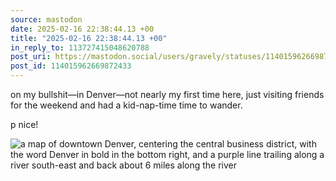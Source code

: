 ```yaml
---
source: mastodon
date: 2025-02-16 22:38:44.13 +00
title: "2025-02-16 22:38:44.13 +00"
in_reply_to: 113727415048620788
post_uri: https://mastodon.social/users/gravely/statuses/114015962669872433
post_id: 114015962669872433
---
```

on my bullshit—in Denver—not nearly my first time here, just visiting friends for the weekend and had a kid-nap-time time to wander.

p nice!


![a map of downtown Denver, centering the central business district, with the word Denver in bold in the bottom right, and a purple line trailing along a river south-east and back about 6 miles along the river](/images/114015962423943674.png)

